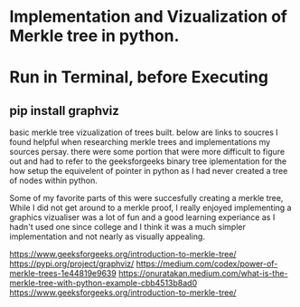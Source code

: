 # Implementation and Vizualization of Merkle tree in python.
# Run in Terminal, before Executing 
## pip install graphviz
basic merkle tree
vizualization of trees built.
below are links to soucres I found helpful when researching merkle trees and implementations
my sources persay. there were some portion that were more difficult to figure out and had to refer to the geeksforgeeks binary tree iplementation for the how setup the equivelent of pointer in python as I had never created a tree of nodes within python.

Some of my favorite parts of this were succesfully creating a merkle tree, While I did not get around to a merkle proof, I really enjoyed implementing a graphics vizualiser was a lot of fun and a good learning experiance as I hadn't used one since college and I think it was a much simpler implementation and not nearly as visually appealing.

https://www.geeksforgeeks.org/introduction-to-merkle-tree/
https://pypi.org/project/graphviz/
https://medium.com/codex/power-of-merkle-trees-1e44819e9639
https://onuratakan.medium.com/what-is-the-merkle-tree-with-python-example-cbb4513b8ad0
https://www.geeksforgeeks.org/introduction-to-merkle-tree/

